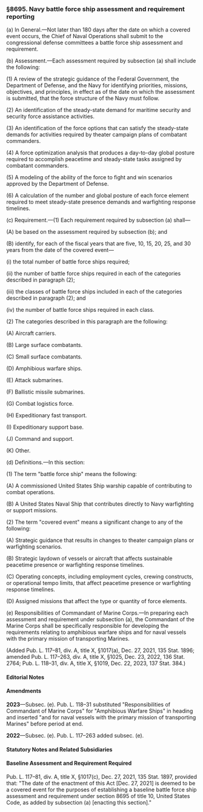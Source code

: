 ### §8695. Navy battle force ship assessment and requirement reporting ###

(a) In General.—Not later than 180 days after the date on which a covered event occurs, the Chief of Naval Operations shall submit to the congressional defense committees a battle force ship assessment and requirement.

(b) Assessment.—Each assessment required by subsection (a) shall include the following:

(1) A review of the strategic guidance of the Federal Government, the Department of Defense, and the Navy for identifying priorities, missions, objectives, and principles, in effect as of the date on which the assessment is submitted, that the force structure of the Navy must follow.

(2) An identification of the steady-state demand for maritime security and security force assistance activities.

(3) An identification of the force options that can satisfy the steady-state demands for activities required by theater campaign plans of combatant commanders.

(4) A force optimization analysis that produces a day-to-day global posture required to accomplish peacetime and steady-state tasks assigned by combatant commanders.

(5) A modeling of the ability of the force to fight and win scenarios approved by the Department of Defense.

(6) A calculation of the number and global posture of each force element required to meet steady-state presence demands and warfighting response timelines.

(c) Requirement.—(1) Each requirement required by subsection (a) shall—

(A) be based on the assessment required by subsection (b); and

(B) identify, for each of the fiscal years that are five, 10, 15, 20, 25, and 30 years from the date of the covered event—

(i) the total number of battle force ships required;

(ii) the number of battle force ships required in each of the categories described in paragraph (2);

(iii) the classes of battle force ships included in each of the categories described in paragraph (2); and

(iv) the number of battle force ships required in each class.

(2) The categories described in this paragraph are the following:

(A) Aircraft carriers.

(B) Large surface combatants.

(C) Small surface combatants.

(D) Amphibious warfare ships.

(E) Attack submarines.

(F) Ballistic missile submarines.

(G) Combat logistics force.

(H) Expeditionary fast transport.

(I) Expeditionary support base.

(J) Command and support.

(K) Other.

(d) Definitions.—In this section:

(1) The term "battle force ship" means the following:

(A) A commissioned United States Ship warship capable of contributing to combat operations.

(B) A United States Naval Ship that contributes directly to Navy warfighting or support missions.

(2) The term "covered event" means a significant change to any of the following:

(A) Strategic guidance that results in changes to theater campaign plans or warfighting scenarios.

(B) Strategic laydown of vessels or aircraft that affects sustainable peacetime presence or warfighting response timelines.

(C) Operating concepts, including employment cycles, crewing constructs, or operational tempo limits, that affect peacetime presence or warfighting response timelines.

(D) Assigned missions that affect the type or quantity of force elements.

(e) Responsibilities of Commandant of Marine Corps.—In preparing each assessment and requirement under subsection (a), the Commandant of the Marine Corps shall be specifically responsible for developing the requirements relating to amphibious warfare ships and for naval vessels with the primary mission of transporting Marines.

(Added Pub. L. 117–81, div. A, title X, §1017(a), Dec. 27, 2021, 135 Stat. 1896; amended Pub. L. 117–263, div. A, title X, §1025, Dec. 23, 2022, 136 Stat. 2764; Pub. L. 118–31, div. A, title X, §1019, Dec. 22, 2023, 137 Stat. 384.)

#### **Editorial Notes** ####

#### Amendments ####

**2023**—Subsec. (e). Pub. L. 118–31 substituted "Responsibilities of Commandant of Marine Corps" for "Amphibious Warfare Ships" in heading and inserted "and for naval vessels with the primary mission of transporting Marines" before period at end.

**2022**—Subsec. (e). Pub. L. 117–263 added subsec. (e).

#### **Statutory Notes and Related Subsidiaries** ####

#### Baseline Assessment and Requirement Required ####

Pub. L. 117–81, div. A, title X, §1017(c), Dec. 27, 2021, 135 Stat. 1897, provided that: "The date of the enactment of this Act [Dec. 27, 2021] is deemed to be a covered event for the purposes of establishing a baseline battle force ship assessment and requirement under section 8695 of title 10, United States Code, as added by subsection (a) [enacting this section]."